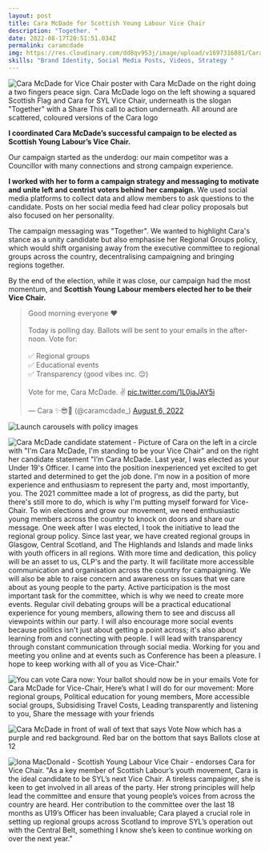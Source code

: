 ```yaml
---
layout: post
title: Cara McDade for Scottish Young Labour Vice Chair
description: "Together. "
date: 2022-08-17T20:51:51.034Z
permalink: caramcdade
img: https://res.cloudinary.com/dd8qv953j/image/upload/v1697316881/Cara_stickers_rt9p3z.png
skills: "Brand Identity, Social Media Posts, Videos, Strategy "
---
```

![Cara McDade for Vice Chair poster with Cara McDade on the right doing a two fingers peace sign. Cara McDade logo on the left showing a squared Scottish Flag and Cara for SYL Vice Chair, underneath is the slogan "Together" with a Share This call to action underneath. All around are scattered, coloured versions of the Cara logo](https://res.cloudinary.com/dd8qv953j/image/upload/v1697316803/cara_mcdade_together_zroyaj.png "Cara McDade for Vice Chair ")

**I coordinated Cara McDade’s successful campaign to be elected as Scottish Young Labour’s Vice Chair.**

Our campaign started as the underdog: our main competitor was a Councillor with many connections and strong campaign experience. 

**I worked with her to form a campaign strategy and messaging to motivate and unite left and centrist voters behind her campaign.** We used social media platforms to collect data and allow members to ask questions to the candidate. Posts on her social media feed had clear policy proposals but also focused on her personality. 

The campaign messaging was "Together". We wanted to highlight Cara's stance as a unity candidate but also emphasise her Regional Groups policy, which would shift organising away from the executive committee to regional groups across the country, decentralising campaigning and bringing regions together. 

By the end of the election, while it was close, our campaign had the most momentum, and **Scottish Young Labour members elected her to be their Vice Chair.**

<blockquote class="twitter-tweet"><p lang="en" dir="ltr">Good morning everyone ❤️ <br><br>Today is polling day. Ballots will be sent to your emails in the afternoon. Vote for:<br><br>✅ Regional groups<br>✅ Educational events<br>✅ Transparency (good vibes inc. 😌) <br><br>Vote for me, Cara McDade. ✌️ <a href="https://t.co/1L0jaJAY5i">pic.twitter.com/1L0jaJAY5i</a></p>&mdash; Cara ✨😎👊 (@caramcdade_) <a href="https://twitter.com/caramcdade_/status/1555818959089373190?ref_src=twsrc%5Etfw">August 6, 2022</a></blockquote> <script async src="https://platform.twitter.com/widgets.js" charset="utf-8"></script>

![Launch carousels with policy images ](https://res.cloudinary.com/dd8qv953j/image/upload/v1697318754/launch_carousel_fulhnd.png "Launch carousels ")

![Cara McDade candidate statement - Picture of Cara on the left in a circle with "I'm Cara McDade, I'm standing to be your Vice Chair" and on the right her candidate statement "I’m Cara McDade. Last year, I was elected as your Under 19's Officer. I came into the position inexperienced yet excited to get started and determined to get the job done. I'm now in a position of more experience and enthusiasm to represent the party and, most importantly, you.   The 2021 committee made a lot of progress, as did the party, but there's still more to do, which is why I'm putting myself forward for Vice-Chair.   To win elections and grow our movement, we need enthusiastic young members across the country to knock on doors and share our message. One week after I was elected, I took the initiative to lead the regional group policy. Since last year, we have created regional groups in Glasgow, Central Scotland, and The Highlands and Islands and made links with youth officers in all regions. With more time and dedication, this policy will be an asset to us, CLP's and the party. It will facilitate more accessible communication and organisation across the country for campaigning. We will also be able to raise concern and awareness on issues that we care about as young people to the party.   Active participation is the most important task for the committee, which is why we need to create more events. Regular civil debating groups will be a practical educational experience for young members, allowing them to see and discuss all viewpoints within our party. I will also encourage more social events because politics isn't just about getting a point across; it's also about learning from and connecting with people.  I will lead with transparency through constant communication through social media. Working for you and meeting you online and at events such as Conference has been a pleasure. I hope to keep working with all of you as Vice-Chair."](https://res.cloudinary.com/dd8qv953j/image/upload/v1697318805/candidate_statement_cjycwk.png "Cara McDade Candidate Statement")

![You can vote Cara now: Your ballot should now be in your emails Vote for Cara McDade for Vice-Chair, Here’s what I will do for our movement:  More regional groups, Political education for young members, More accessible social groups, Subsidising Travel Costs, Leading transparently and listening to you, Share the message with your friends](https://res.cloudinary.com/dd8qv953j/image/upload/v1697318896/vote_cara_now_lbf3gh.png "Cara McDade GOTV image ")

![Cara McDade in front of wall of text that says Vote Now which has a purple and red background. Red bar on the bottom that says Ballots close at 12](https://res.cloudinary.com/dd8qv953j/image/upload/v1697319046/vote_now_p8qtk5.png "Cara McDade Vote Now poster ")

![Iona MacDonald - Scottish Young Labour Vice Chair - endorses Cara for Vice Chair. "As a key member of Scottish Labour’s youth movement, Cara is the ideal candidate to be SYL’s next Vice Chair. A tireless campaigner, she is keen to get involved in all areas of the party. Her strong principles will help lead the committee and ensure that young people’s voices from across the country are heard. Her contribution to the committee over the last 18 months as U19’s Officer has been invaluable; Cara played a crucial role in setting up regional groups across Scotland to improve SYL’s operation out with the Central Belt, something I know she’s keen to continue working on over the next year." ](https://res.cloudinary.com/dd8qv953j/image/upload/v1697319139/ion_anyulw.png "Iona MacDonald Cara McDade endorsement")